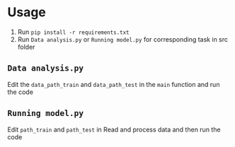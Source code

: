# Usage

1. Run `pip install -r requirements.txt`
2. Run `Data analysis.py` or `Running model.py` for corresponding task in src folder



## `Data analysis.py`

Edit the `data_path_train` and `data_path_test` in the `main` function and run the code

## `Running model.py`

Edit `path_train` and `path_test` in $\text{Read and process data}$ and then run the code